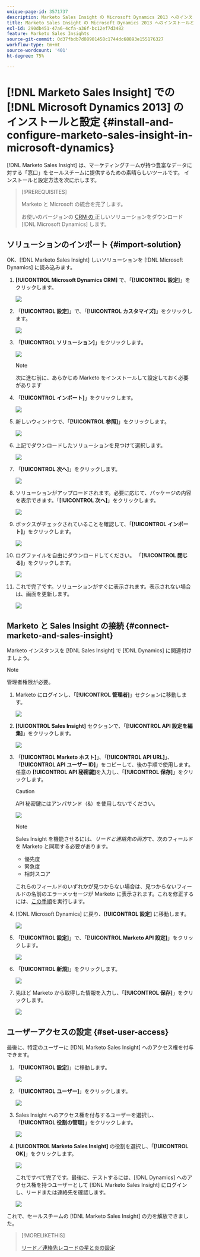 ```yaml
---
unique-page-id: 3571737
description: Marketo Sales Insight の Microsoft Dynamics 2013 へのインストールと設定 - Marketo ドキュメント - 製品ドキュメント
title: Marketo Sales Insight の Microsoft Dynamics 2013 へのインストールと設定
exl-id: 290db451-47a6-4cfa-a36f-bc12ef7d3482
feature: Marketo Sales Insights
source-git-commit: 0d37fbdb7d08901458c1744dc68893e155176327
workflow-type: tm+mt
source-wordcount: '401'
ht-degree: 75%

---
```


# [!DNL Marketo Sales Insight] での [!DNL Microsoft Dynamics 2013] のインストールと設定 {#install-and-configure-marketo-sales-insight-in-microsoft-dynamics}

[!DNL Marketo Sales Insight] は、マーケティングチームが持つ豊富なデータに対する「窓口」をセールスチームに提供するための素晴らしいツールです。 インストールと設定方法を次に示します。

>[!PREREQUISITES]
>
>Marketo と Microsoft の統合を完了します。
>
>お使いのバージョンの [ CRM の ](/help/marketo/product-docs/marketo-sales-insight/msi-for-microsoft-dynamics/installing/download-the-marketo-sales-insight-solution-for-microsoft-dynamics.md) 正しいソリューションをダウンロード [!DNL Microsoft Dynamics] します。

## ソリューションのインポート {#import-solution}

OK、[!DNL Marketo Sales Insight] しいソリューションを [!DNL Microsoft Dynamics] に読み込みます。

1. **[!UICONTROL Microsoft Dynamics CRM]** で、「**[!UICONTROL 設定]**」をクリックします。

   ![](assets/image2014-12-12-9-3a4-3a56.png)

1. 「**[!UICONTROL 設定]**」で、「**[!UICONTROL カスタマイズ]**」をクリックします。

   ![](assets/image2014-12-12-9-3a5-3a6.png)

1. 「**[!UICONTROL ソリューション]**」をクリックします。

   ![](assets/image2014-12-12-9-3a5-3a17.png)

   >[!NOTE]
   >
   >次に進む前に、あらかじめ Marketo をインストールして設定しておく必要があります

1. 「**[!UICONTROL インポート]**」をクリックします。

   ![](assets/image2014-12-12-9-3a5-3a27.png)

1. 新しいウィンドウで、「**[!UICONTROL 参照]**」をクリックします。

   ![](assets/image2014-12-12-9-3a5-3a36.png)

1. 上記でダウンロードしたソリューションを見つけて選択します。

   ![](assets/image2014-12-12-9-3a5-3a45.png)

1. 「**[!UICONTROL 次へ]**」をクリックします。

   ![](assets/image2014-12-12-9-3a5-3a55.png)

1. ソリューションがアップロードされます。必要に応じて、パッケージの内容を表示できます。「**[!UICONTROL 次へ]**」をクリックします。

   ![](assets/image2014-12-12-9-3a6-3a10.png)

1. ボックスがチェックされていることを確認して、「**[!UICONTROL インポート]**」をクリックします。

   ![](assets/image2014-12-12-9-3a6-3a19.png)

1. ログファイルを自由にダウンロードしてください。 「**[!UICONTROL 閉じる]**」をクリックします。

   ![](assets/image2014-12-12-9-3a6-3a29.png)

1. これで完了です。ソリューションがすぐに表示されます。表示されない場合は、画面を更新します。

   ![](assets/image2014-12-12-9-3a6-3a40.png)

## Marketo と Sales Insight の接続 {#connect-marketo-and-sales-insight}

Marketo インスタンスを [!DNL Sales Insight] で [!DNL Dynamics] に関連付けましょう。

>[!NOTE]
>
>管理者権限が必要。

1. Marketo にログインし、「**[!UICONTROL 管理者]**」セクションに移動します。

   ![](assets/image2014-12-12-9-3a6-3a50.png)

1. **[!UICONTROL Sales Insight]** セクションで、「**[!UICONTROL API 設定を編集]**」をクリックします。

   ![](assets/image2014-12-12-9-3a7-3a0.png)

1. 「**[!UICONTROL Marketo ホスト]**」、「**[!UICONTROL API URL]**」、「**[!UICONTROL API ユーザー ID]**」をコピーして、後の手順で使用します。任意の **[!UICONTROL API 秘密鍵]**&#x200B;を入力し、「**[!UICONTROL 保存]**」をクリックします。

   >[!CAUTION]
   >
   >API 秘密鍵にはアンパサンド（&amp;）を使用しないでください。

   ![](assets/image2014-12-12-9-3a7-3a9.png)

   >[!NOTE]
   >
   >Sales Insight を機能させるには、_リードと連絡先の両方_&#x200B;で、次のフィールドを Marketo と同期する必要があります。
   >
   >* 優先度
   >* 緊急度
   >* 相対スコア
   >
   >これらのフィールドのいずれかが見つからない場合は、見つからないフィールドの名前のエラーメッセージが Marketo に表示されます。これを修正するには、[この手順](/help/marketo/product-docs/marketo-sales-insight/msi-for-microsoft-dynamics/setting-up-and-using/required-fields-for-syncing-marketo-with-dynamics.md)を実行します。

1. [!DNL Microsoft Dynamics] に戻り、**[!UICONTROL 設定]** に移動します。

   ![](assets/image2014-12-12-9-3a7-3a25.png)

1. 「**[!UICONTROL 設定]**」で、「**[!UICONTROL Marketo API 設定]**」をクリックします。

   ![](assets/image2014-12-12-9-3a7-3a34.png)

1. 「**[!UICONTROL 新規]**」をクリックします。

   ![](assets/image2014-12-12-9-3a8-3a8.png)

1. 先ほど Marketo から取得した情報を入力し、「**[!UICONTROL 保存]**」をクリックします。

   ![](assets/image2014-12-12-9-3a8-3a17.png)

## ユーザーアクセスの設定 {#set-user-access}

最後に、特定のユーザーに [!DNL Marketo Sales Insight] へのアクセス権を付与できます。

1. 「**[!UICONTROL 設定]**」に移動します。

   ![](assets/image2014-12-12-9-3a8-3a34.png)

1. 「**[!UICONTROL ユーザー]**」をクリックします。

   ![](assets/image2014-12-12-9-3a8-3a42.png)

1. Sales Insight へのアクセス権を付与するユーザーを選択し、「**[!UICONTROL 役割の管理]**」をクリックします。

   ![](assets/image2014-12-12-9-3a9-3a13.png)

1. **[!UICONTROL Marketo Sales Insight]** の役割を選択し、「**[!UICONTROL OK]**」をクリックします。

   ![](assets/image2014-12-12-9-3a9-3a22.png)

   これですべて完了です。最後に、テストするには、[!DNL Dynamics] へのアクセス権を持つユーザーとして [!DNL Marketo Sales Insight] にログインし、リードまたは連絡先を確認します。

   ![](assets/image2014-12-12-9-3a9-3a31.png)

これで、セールスチームの [!DNL Marketo Sales Insight] の力を解放できました。

>[!MORELIKETHIS]
>
>[リード／連絡先レコードの星と炎の設定](/help/marketo/product-docs/marketo-sales-insight/msi-for-microsoft-dynamics/setting-up-and-using/setting-up-stars-and-flames-for-lead-contact-records.md)
